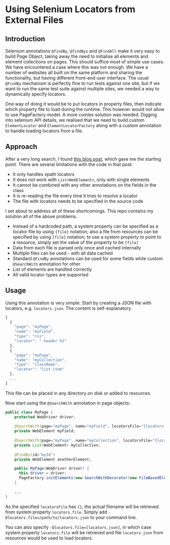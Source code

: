 Using Selenium Locators from External Files
=

Introduction
-
Selenium annotations `@findBy`, `@findBys` and `@FindAll` make it very easy to
build Page Object, taking away the need to initialise all elements and element
collections on pages. This should suffice most of simple use cases. We have
encountered a case where this was not enough.  We have a number of websites
all built on the same platform and sharing the functionality, but having
different front-end user interface. The usual `@FindBy` mechanism is
perfectly fine to run tests against one site, but if we want to run the same
test suite against multiple sites, we needed a way to dynamically specify
locators.

One way of doing it would be to put locators in property files, then indicate
which property file to load during the runtime. This however would not allow
to use PageFactory model. A more comlex solution was needed.  Digging into
selenium API details, we realised that we need to build custom
`ElementLocator` and `ElementLocatorFactory` along with a custom annotation
to handle loading locators from a file.

Approach
-

After a very long search, I found
[this blog post](https://rationaleemotions.wordpress.com/2016/06/27/pagefactory-page-objects-and-locators-from-an-external-file/),
which gave me the starting point. There are several limitations with the code
in that post:

* It only handles xpath locators
* It does not work with `List<WebElement>`, only with single elements
* It cannot be combined with any other annotations on the fields in the class
* It is re-reading the file every time it tries to resolve a locator
* The file with locators needs to be specified in the source code

I set about to address all of these shortcomings. This repo contains my
solution all of the above problems.

* Instead of a hardcoded path, a system property can be specified as a
locator file by using `{file}` notation; also a file from resources can be
specified by using `[file]` notation; to use a system property to point to
a resource, simply set the value of the property to be `[file]`
* Data from each file is parsed only once and cached internally
* Multiple files can be used - with all data cached
* Standard `@FindBy` annotations can be used for some fields while
custom `@SearchWith` annotation for other
* List of elements are handled correctly
* All valid locator types are supported

Usage
-

Using this annotation is very simple. Start by creating a JSON file with
locators, e.g. `locators.json`. The content is self-explanatory.

```javascript
[
  {
    "page": "myPage",
    "name": "myField",
    "type": "css",
    "locator": ".header h2"
  },
  {
    "page": "myPage",
    "name": "myCollection",
    "type": "className",
    "locator": "list-item"
  },
  ...
]
```

This file can be placed in any directory on disk or added to resources.

Now start using the `@SearchWith` annotation in page objects:

```java
public class MyPage {
    protected WebDriver driver;
    
    @SearchWith(page="myPage", name="myField", locatorsFile="{locators.file}")
    private WebElement myField;
    
    @SearchWith(page="myPage", name="myCollection", locatorsFile="{locators.file}")
    private List<WebElement> myCollection;
    
    @FindBy(id="myId")
    private WebElement anotherElement;

    public MyPage(WebDriver driver) {
      this.driver = driver;
      PageFactory.initElements(new SearchWithDecorator(new FileBasedElementLocatorFactory(driver)), this);
    }
    
    ...
}
```

As the specified `locatorsFile` has `{}`, the actual filename will be
retrieved from system property `locators.file`.  Simply add
`-Dlocators.file=/path/to/locators.json` to your command line.

You can also specify `-Dlocators.file=[locators.json]`, in which case
system property `locators.file` will be retrieved and file `locators.json`
from resources would be used to load locators.
